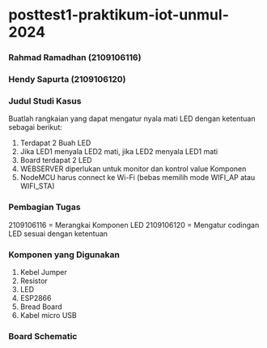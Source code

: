 # posttest1-praktikum-iot-unmul-2024

### Rahmad Ramadhan (2109106116)
### Hendy Sapurta   (2109106120)

### Judul Studi Kasus 
Buatlah rangkaian yang dapat mengatur nyala mati LED dengan ketentuan sebagai berikut:
1. Terdapat 2 Buah LED
2. Jika LED1 menyala LED2 mati, jika LED2 menyala LED1 mati
3. Board terdapat 2 LED
4. WEBSERVER diperlukan untuk monitor dan kontrol value Komponen
5. NodeMCU harus connect ke Wi-Fi (bebas memilih mode WIFI_AP atau WIFI_STA)

### Pembagian Tugas
2109106116 = Merangkai Komponen LED 
2109106120 = Mengatur codingan LED sesuai dengan ketentuan 

### Komponen yang Digunakan
1. Kebel Jumper
2. Resistor
3. LED
4. ESP2866
5. Bread Board
6. Kabel micro USB

### Board Schematic
